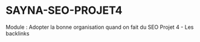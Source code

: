 # SAYNA-SEO-PROJET4
Module : Adopter la bonne organisation quand on fait du SEO  Projet 4 - Les backlinks
